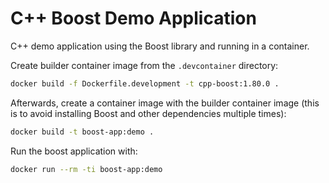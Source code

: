 # C++ Boost Demo Application

C++ demo application using the Boost library and running in a container.

Create builder container image from the `.devcontainer` directory:

```sh
docker build -f Dockerfile.development -t cpp-boost:1.80.0 .
```

Afterwards, create a container image with the builder container image (this is
to avoid installing Boost and other dependencies multiple times):

```sh
docker build -t boost-app:demo .
```

Run the boost application with:

```sh
docker run --rm -ti boost-app:demo
```
